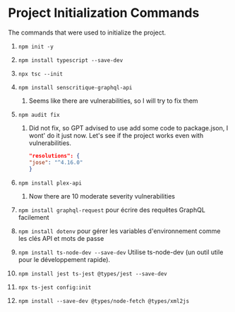 # Project Initialization Commands

The commands that were used to initialize the project.

1. `npm init -y`
1. `npm install typescript --save-dev`
1. `npx tsc --init`
1. `npm install senscritique-graphql-api`
    1. Seems like there are vulnerabilities, so I will try to fix them
1. `npm audit fix`
    1. Did not fix, so GPT advised to use add some code to package.json, I wont' do it just now. Let's see if the project works even with vulnerabilities.

        ```json
        "resolutions": {
        "jose": "^4.16.0"
        }

         ```

1. `npm install plex-api`
   1. Now there are 10 moderate severity vulnerabilities
1. `npm install graphql-request` pour écrire des requêtes GraphQL facilement
1. `npm install dotenv` pour gérer les variables d'environnement comme les clés API et mots de passe
1. `npm install ts-node-dev --save-dev` Utilise ts-node-dev (un outil utile pour le développement rapide).
1. `npm install jest ts-jest @types/jest --save-dev`
1. `npx ts-jest config:init`
1. `npm install --save-dev @types/node-fetch @types/xml2js`
